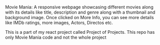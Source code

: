 Movie Mania: A responsive webpage showcasing different movies along with its details like title, description and genre along with a thumbnail and background image. Once clicked on More Info, you can see more details like IMDb ratings, more images, Actors, Directos etc.

This is a part of my react project called Project of Projects. 
This repo has only Movie Mania code and not the whole project
